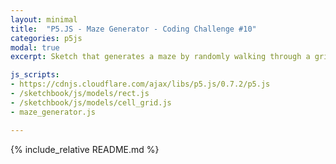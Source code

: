 ```yaml
---
layout: minimal
title:  "P5.JS - Maze Generator - Coding Challenge #10"
categories: p5js
modal: true
excerpt: Sketch that generates a maze by randomly walking through a grid of cells, creating walls as it goes.

js_scripts:
- https://cdnjs.cloudflare.com/ajax/libs/p5.js/0.7.2/p5.js
- /sketchbook/js/models/rect.js
- /sketchbook/js/models/cell_grid.js
- maze_generator.js

---
```


{% include_relative README.md %}
